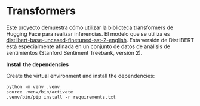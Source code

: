 # Transformers
Este proyecto demuestra cómo utilizar la biblioteca transformers de Hugging Face para realizar inferencias. El modelo que se utiliza es [distilbert-base-uncased-finetuned-sst-2-english](https://huggingface.co/distilbert/distilbert-base-uncased-finetuned-sst-2-english). Esta versión de DistilBERT está especialmente afinada en un conjunto de datos de análisis de sentimientos (Stanford Sentiment Treebank, versión 2).

**Install the dependencies**

Create the virtual environment and install the dependencies:

```
python -m venv .venv
source .venv/bin/activate
.venv/bin/pip install -r requirements.txt
```
